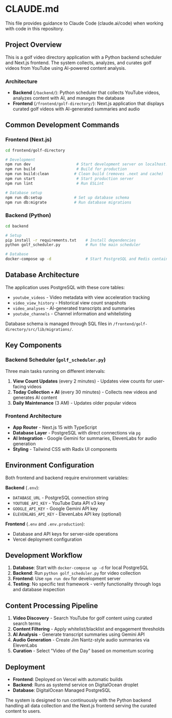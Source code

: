 # CLAUDE.md

This file provides guidance to Claude Code (claude.ai/code) when working with code in this repository.

## Project Overview

This is a golf video directory application with a Python backend scheduler and Next.js frontend. The system collects, analyzes, and curates golf videos from YouTube using AI-powered content analysis.

### Architecture

- **Backend** (`/backend/`): Python scheduler that collects YouTube videos, analyzes content with AI, and manages the database
- **Frontend** (`/frontend/golf-directory/`): Next.js application that displays curated golf videos with AI-generated summaries and audio

## Common Development Commands

### Frontend (Next.js)
```bash
cd frontend/golf-directory

# Development
npm run dev                    # Start development server on localhost:3000
npm run build                  # Build for production
npm run build:clean           # Clean build (removes .next and cache)
npm run start                  # Start production server
npm run lint                   # Run ESLint

# Database setup
npm run db:setup              # Set up database schema
npm run db:migrate            # Run database migrations
```

### Backend (Python)
```bash
cd backend

# Setup
pip install -r requirements.txt    # Install dependencies
python golf_scheduler.py           # Run the main scheduler

# Database
docker-compose up -d               # Start PostgreSQL and Redis containers
```

## Database Architecture

The application uses PostgreSQL with these core tables:
- `youtube_videos` - Video metadata with view acceleration tracking
- `video_view_history` - Historical view count snapshots
- `video_analyses` - AI-generated transcripts and summaries
- `youtube_channels` - Channel information and whitelisting

Database schema is managed through SQL files in `/frontend/golf-directory/src/lib/migrations/`.

## Key Components

### Backend Scheduler (`golf_scheduler.py`)
Three main tasks running on different intervals:
1. **View Count Updates** (every 2 minutes) - Updates view counts for user-facing videos
2. **Today Collection + AI** (every 30 minutes) - Collects new videos and generates AI content
3. **Daily Maintenance** (3 AM) - Updates older popular videos

### Frontend Architecture
- **App Router** - Next.js 15 with TypeScript
- **Database Layer** - PostgreSQL with direct connections via `pg`
- **AI Integration** - Google Gemini for summaries, ElevenLabs for audio generation
- **Styling** - Tailwind CSS with Radix UI components

## Environment Configuration

Both frontend and backend require environment variables:

**Backend** (`.env`):
- `DATABASE_URL` - PostgreSQL connection string
- `YOUTUBE_API_KEY` - YouTube Data API v3 key
- `GOOGLE_API_KEY` - Google Gemini API key
- `ELEVENLABS_API_KEY` - ElevenLabs API key (optional)

**Frontend** (`.env` and `.env.production`):
- Database and API keys for server-side operations
- Vercel deployment configuration

## Development Workflow

1. **Database**: Start with `docker-compose up -d` for local PostgreSQL
2. **Backend**: Run `python golf_scheduler.py` for video collection
3. **Frontend**: Use `npm run dev` for development server
4. **Testing**: No specific test framework - verify functionality through logs and database inspection

## Content Processing Pipeline

1. **Video Discovery** - Search YouTube for golf content using curated search terms
2. **Content Filtering** - Apply whitelist/blacklist and engagement thresholds
3. **AI Analysis** - Generate transcript summaries using Gemini API
4. **Audio Generation** - Create Jim Nantz-style audio summaries via ElevenLabs
5. **Curation** - Select "Video of the Day" based on momentum scoring

## Deployment

- **Frontend**: Deployed on Vercel with automatic builds
- **Backend**: Runs as systemd service on DigitalOcean droplet
- **Database**: DigitalOcean Managed PostgreSQL

The system is designed to run continuously with the Python backend handling all data collection and the Next.js frontend serving the curated content to users.